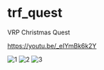 # trf_quest

VRP Christmas Quest

https://youtu.be/_eIYmBk6k2Y

![1](https://user-images.githubusercontent.com/71963452/206918642-c6b4f1b8-3829-4bad-8b28-e2419a66c66b.png)
![2](https://user-images.githubusercontent.com/71963452/206918646-010e0ba0-6721-41f7-aeed-cdb1d8641f96.png)
![3](https://user-images.githubusercontent.com/71963452/206918649-f93dd357-79f6-436c-a2d9-27c8488781ed.png)
